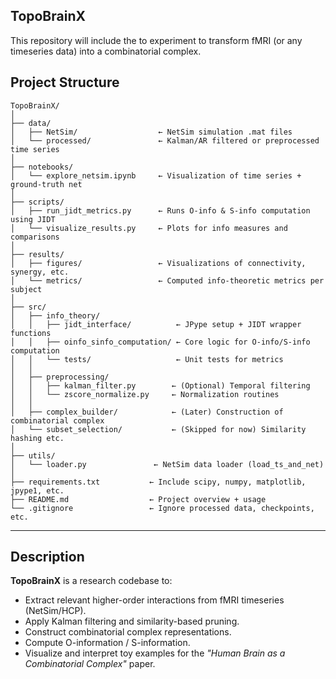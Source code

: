 ## TopoBrainX
This repository will include the to experiment to transform fMRI (or any timeseries data) into a combinatorial complex.

## Project Structure

```text
TopoBrainX/
│
├── data/
│   ├── NetSim/                  ← NetSim simulation .mat files
│   └── processed/               ← Kalman/AR filtered or preprocessed time series
│
├── notebooks/
│   └── explore_netsim.ipynb     ← Visualization of time series + ground-truth net
│
├── scripts/
│   ├── run_jidt_metrics.py      ← Runs O-info & S-info computation using JIDT
│   └── visualize_results.py     ← Plots for info measures and comparisons
│
├── results/
│   ├── figures/                 ← Visualizations of connectivity, synergy, etc.
│   └── metrics/                 ← Computed info-theoretic metrics per subject
│
├── src/
│   ├── info_theory/
│   │   ├── jidt_interface/          ← JPype setup + JIDT wrapper functions
│   │   ├── oinfo_sinfo_computation/ ← Core logic for O-info/S-info computation
│   │   └── tests/                   ← Unit tests for metrics
│   │
│   ├── preprocessing/
│   │   ├── kalman_filter.py        ← (Optional) Temporal filtering
│   │   └── zscore_normalize.py     ← Normalization routines
│   │
│   ├── complex_builder/            ← (Later) Construction of combinatorial complex
│   └── subset_selection/           ← (Skipped for now) Similarity hashing etc.
│
├── utils/
│   └── loader.py               ← NetSim data loader (load_ts_and_net)
│
├── requirements.txt           ← Include scipy, numpy, matplotlib, jpype1, etc.
├── README.md                  ← Project overview + usage
└── .gitignore                 ← Ignore processed data, checkpoints, etc.
```
---
## Description

**TopoBrainX** is a research codebase to:
- Extract relevant higher-order interactions from fMRI timeseries (NetSim/HCP).
- Apply Kalman filtering and similarity-based pruning.
- Construct combinatorial complex representations.
- Compute O-information / S-information.
- Visualize and interpret toy examples for the *"Human Brain as a Combinatorial Complex"* paper.
